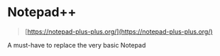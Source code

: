 # Notepad++

> [https://notepad-plus-plus.org/](https://notepad-plus-plus.org/)

A must-have to replace the very basic Notepad
